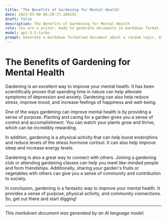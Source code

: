 ```yaml
---
title: 'The Benefits of Gardening for Mental Health'
date: 2023-05-08 06:20:27.280192
draft: false
description: The Benefits of Gardening for Mental Health
role: You are a writer, made to generate documents in markdown format. It is very important that all of the documents you generate are in valid markdown format.
model: gpt-3.5-turbo
prompt: Generate a markdown formatted document about a random topic. At the bottom, include a disclaimer explaining that the document was generated by you. The first line of the document should be the title. Make sure that the entire document is in proper markdown format, using a mix of various tags to make the document visually appealing.
---
```


# The Benefits of Gardening for Mental Health

Gardening is an excellent way to improve your mental health. It has been scientifically proven that spending time in nature can help alleviate symptoms of depression and anxiety. Gardening can also help reduce stress, improve mood, and increase feelings of happiness and well-being.

One of the ways gardening can improve mental health is by providing a sense of purpose. Planting and caring for a garden gives you a sense of control and accomplishment. You can watch your plants grow and thrive, which can be incredibly rewarding.

In addition, gardening is a physical activity that can help boost endorphins and reduce levels of the stress hormone cortisol. It can also help improve sleep and increase energy levels.

Gardening is also a great way to connect with others. Joining a gardening club or attending gardening classes can help you meet like-minded people and form friendships. Additionally, sharing your garden's fruits or vegetables with others can give you a sense of community and contribution to society.

In conclusion, gardening is a fantastic way to improve your mental health. It provides a sense of purpose, physical activity, and community connections. So, get out there and start digging!

---

*This markdown document was generated by an AI language model.*